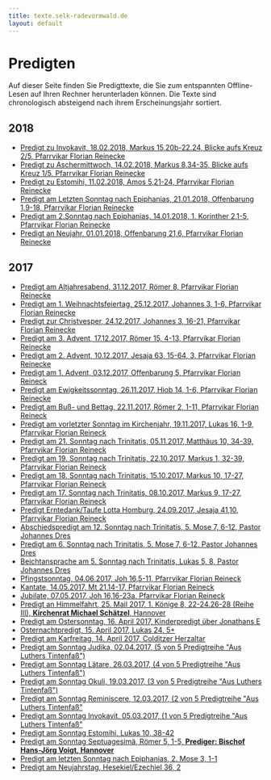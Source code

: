 ```yaml
---
title: texte.selk-radevormwald.de
layout: default
---
```


Predigten
=========

Auf dieser Seite finden Sie Predigttexte, die Sie zum entspannten Offline-Lesen auf Ihren Rechner
herunterladen k&ouml;nnen. Die Texte sind chronologisch absteigend nach ihrem Erscheinungsjahr sortiert.

2018
----
+ [Predigt zu Invokavit, 18.02.2018, Markus 15,20b-22.24, Blicke aufs Kreuz 2/5, Pfarrvikar Florian Reinecke](./texte/2018/pt20180218.pdf)
+ [Predigt zu Aschermittwoch, 14.02.2018, Markus 8,34-35, Blicke aufs Kreuz 1/5, Pfarrvikar Florian Reinecke](./texte/2018/pt20180214.pdf) 
+ [Predigt zu Estomihi, 11.02.2018, Amos 5,21-24, Pfarrvikar Florian Reinecke](./texte/2018/pt20180211.pdf) 
+ [Predigt am Letzten Sonntag nach Epiphanias, 21.01.2018, Offenbarung 1,9-18, Pfarrvikar Florian Reinecke](./texte/2018/pt20180121.pdf) 
+ [Predigt am 2.Sonntag nach Epiphanias, 14.01.2018, 1. Korinther 2,1-5, Pfarrvikar Florian Reinecke](./texte/2018/pt20180114.pdf) 
+ [Predigt an Neujahr, 01.01.2018, Offenbarung 21,6, Pfarrvikar Florian Reinecke](./texte/2018/pt20180101.pdf) 

2017
----
+ [Predigt am Altjahresabend, 31.12.2017, Römer 8, Pfarrvikar Florian Reinecke](./texte/2017/pt20171231.pdf)
+ [Predigt am 1. Weihnachtsfeiertag, 25.12.2017, Johannes 3, 1-6, Pfarrvikar Florian Reinecke](./texte/2017/pt20171225.pdf)
+ [Predigt zur Christvesper, 24.12.2017, Johannes 3, 16-21, Pfarrvikar Florian Reinecke](./texte/2017/pt20171224.pdf)
+ [Predigt am 3. Advent, 17.12.2017, Römer 15, 4-13, Pfarrvikar Florian Reinecke](./texte/2017/pt20171217.pdf)
+ [Predigt am 2. Advent, 10.12.2017, Jesaja 63, 15-64, 3, Pfarrvikar Florian Reinecke](./texte/2017/pt20171210.pdf)
+ [Predigt am 1. Advent, 03.12.2017, Offenbarung 5, Pfarrvikar Florian Reineck](./texte/2017/pt20171203.pdf)
+ [Predigt am Ewigkeitssonntag, 26.11.2017, Hiob 14, 1-6, Pfarrvikar Florian Reinecke](./texte/2017/pt20171126.pdf)
+ [Predigt am Buß- und Bettag, 22.11.2017, Römer 2, 1-11, Pfarrvikar Florian Reineck](./texte/2017/pt20171122.pdf)
+ [Predigt am vorletzter Sonntag im Kirchenjahr, 19.11.2017, Lukas 16, 1-9, Pfarrvikar Florian Reineck](./texte/2017/pt20171119.pdf)
+ [Predigt am 21. Sonntag nach Trinitatis, 05.11.2017, Matthäus 10, 34-39, Pfarrvikar Florian Reineck](./texte/2017/pt20171105.pdf)
+ [Predigt am 19. Sonntag nach Trinitatis, 22.10.2017, Markus 1, 32-39, Pfarrvikar Florian Reineck](./texte/2017/pt20171022.pdf)
+ [Predigt am 18. Sonntag nach Trinitatis, 15.10.2017, Markus 10, 17-27, Pfarrvikar Florian Reineck](./texte/2017/pt20171015.pdf)
+ [Predigt am 17. Sonntag nach Trinitatis, 08.10.2017, Markus 9, 17-27, Pfarrvikar Florian Reineck](./texte/2017/pt20171008.pdf)
+ [Predigt Erntedank/Taufe Lotta Homburg, 24.09.2017, Jesaja 41,10, Pfarrvikar Florian Reineck](./texte/2017/pt20171001.pdf)
+ [Abschiedspredigt am 12. Sonntag nach Trinitatis, 5. Mose 7, 6-12, Pastor Johannes Dres](./texte/2017/pt20170903.pdf)
+ [Predigt am 6. Sonntag nach Trinitatis, 5. Mose 7, 6-12, Pastor Johannes Dres](./texte/2017/pt20170723.pdf)
+ [Beichtansprache am 5. Sonntag nach Trinitatis, Lukas 5, 8, Pastor Johannes Dres](./texte/2017/pt20170716.pdf)
+ [Pfingstsonntag, 04.06.2017, Joh 16,5-11, Pfarrvikar Florian Reineck](./texte/2017/pt20170604.pdf)
+ [Kantate, 14.05.2017, Mt 21,14-17, Pfarrvikar Florian Reineck](./texte/2017/pt20170514.pdf)
+ [Jubilate, 07.05.2017, Joh 16,16-23a, Pfarrvikar Florian Reineck](./texte/2017/pt20170514.pdf)
+ [Predigt an Himmelfahrt, 25. Mail 2017, 1. Könige 8, 22-24.26-28 (Reihe III), **Kirchenrat Michael Schätzel**, Hannover](./texte/2017/pt20170525.pdf)
+ [Predigt am Ostersonntag, 16. April 2017, Kinderpredigt über Jonathans E](./texte/2017/pt20170416.pdf)
+ [Osternachtpredigt, 15. April 2017, Lukas 24, 5+](./texte/2017/pt20170415.pdf)
+ [Predigt am Karfreitag, 14. April 2017, Colditzer Herzaltar](./texte/2017/pt20170414.pdf)
+ [Predigt am Sonntag Judika, 02.04.2017, (5 von 5 Predigtreihe "Aus Luthers Tintenfaß")](./texte/2017/pt20170402.pdf)
+ [Predigt am Sonntag Lätare, 26.03.2017, (4 von 5 Predigtreihe "Aus Luthers Tintenfaß")](./texte/2017/pt20170326.pdf)
+ [Predigt am Sonntag Okuli, 19.03.2017, (3 von 5 Predigtreihe "Aus Luthers Tintenfaß")](./texte/2017/pt20170319.pdf)
+ [Predigt am Sonntag Reminiscere, 12.03.2017, (2 von 5 Predigtreihe "Aus Luthers Tintenfaß"](./texte/2017/pt20170312.pdf)
+ [Predigt am Sonntag Invokavit, 05.03.2017, (1 von 5 Predigtreihe "Aus Luthers Tintenfaß"](./texte/2017/pt20170305.pdf)
+ [Predigt am Sonntag Estomihi, Lukas 10, 38-42](./texte/2017/pt20170226.pdf)
+ [Predigt am Sonntag Septuagesimä, Römer 5, 1-5, <strong>Prediger: Bischof Hans-Jörg Voigt, Hannover</strong>](./texte/2017/pt20170212.pdf)
+ [Predigt am letzten Sonntag nach Epiphanias, 2. Mose 3, 1-1](./texte/2017/pt20170205.pdf)
+ [Predigt am Neujahrstag, Hesekiel/Ezechiel 36, 2](./texte/2017/pt20170101.pdf)
